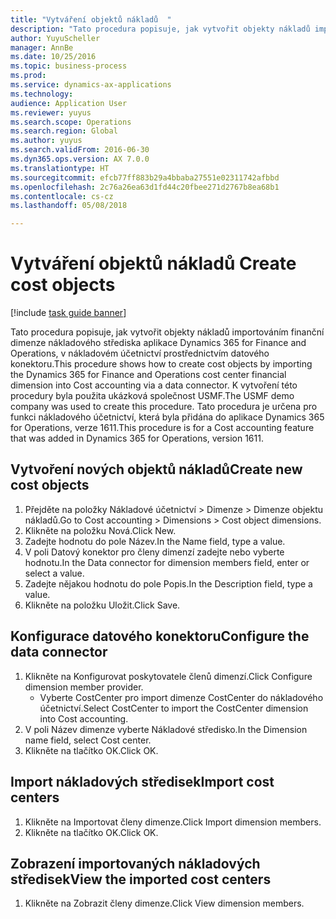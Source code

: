 ```yaml
--- 
title: "Vytváření objektů nákladů  "
description: "Tato procedura popisuje, jak vytvořit objekty nákladů importováním finanční dimenze nákladového střediska aplikace Dynamics 365 for Finance and Operations, v nákladovém účetnictví prostřednictvím datového konektoru."
author: YuyuScheller
manager: AnnBe
ms.date: 10/25/2016
ms.topic: business-process
ms.prod: 
ms.service: dynamics-ax-applications
ms.technology: 
audience: Application User
ms.reviewer: yuyus
ms.search.scope: Operations
ms.search.region: Global
ms.author: yuyus
ms.search.validFrom: 2016-06-30
ms.dyn365.ops.version: AX 7.0.0
ms.translationtype: HT
ms.sourcegitcommit: efcb77ff883b29a4bbaba27551e02311742afbbd
ms.openlocfilehash: 2c76a26ea63d1fd44c20fbee271d2767b8ea68b1
ms.contentlocale: cs-cz
ms.lasthandoff: 05/08/2018

---
```

# <a name="create-cost-objects"></a><span data-ttu-id="b4bee-103">Vytváření objektů nákladů  </span><span class="sxs-lookup"><span data-stu-id="b4bee-103">Create cost objects</span></span> 

[!include [task guide banner](../../includes/task-guide-banner.md)]

<span data-ttu-id="b4bee-104">Tato procedura popisuje, jak vytvořit objekty nákladů importováním finanční dimenze nákladového střediska aplikace Dynamics 365 for Finance and Operations, v nákladovém účetnictví prostřednictvím datového konektoru.</span><span class="sxs-lookup"><span data-stu-id="b4bee-104">This procedure shows how to create cost objects by importing the Dynamics 365 for Finance and Operations cost center financial dimension into Cost accounting via a data connector.</span></span> <span data-ttu-id="b4bee-105">K vytvoření této procedury byla použita ukázková společnost USMF.</span><span class="sxs-lookup"><span data-stu-id="b4bee-105">The USMF demo company was used to create this procedure.</span></span> <span data-ttu-id="b4bee-106">Tato procedura je určena pro funkci nákladového účetnictví, která byla přidána do aplikace Dynamics 365 for Operations, verze 1611.</span><span class="sxs-lookup"><span data-stu-id="b4bee-106">This procedure is for a Cost accounting feature that was added in Dynamics 365 for Operations, version 1611.</span></span>


## <a name="create-new-cost-objects"></a><span data-ttu-id="b4bee-107">Vytvoření nových objektů nákladů</span><span class="sxs-lookup"><span data-stu-id="b4bee-107">Create new cost objects</span></span>
1. <span data-ttu-id="b4bee-108">Přejděte na položky Nákladové účetnictví > Dimenze > Dimenze objektu nákladů.</span><span class="sxs-lookup"><span data-stu-id="b4bee-108">Go to Cost accounting > Dimensions > Cost object dimensions.</span></span>
2. <span data-ttu-id="b4bee-109">Klikněte na položku Nová.</span><span class="sxs-lookup"><span data-stu-id="b4bee-109">Click New.</span></span>
3. <span data-ttu-id="b4bee-110">Zadejte hodnotu do pole Název.</span><span class="sxs-lookup"><span data-stu-id="b4bee-110">In the Name field, type a value.</span></span>
4. <span data-ttu-id="b4bee-111">V poli Datový konektor pro členy dimenzí zadejte nebo vyberte hodnotu.</span><span class="sxs-lookup"><span data-stu-id="b4bee-111">In the Data connector for dimension members field, enter or select a value.</span></span>
5. <span data-ttu-id="b4bee-112">Zadejte nějakou hodnotu do pole Popis.</span><span class="sxs-lookup"><span data-stu-id="b4bee-112">In the Description field, type a value.</span></span>
6. <span data-ttu-id="b4bee-113">Klikněte na položku Uložit.</span><span class="sxs-lookup"><span data-stu-id="b4bee-113">Click Save.</span></span>

## <a name="configure-the-data-connector"></a><span data-ttu-id="b4bee-114">Konfigurace datového konektoru</span><span class="sxs-lookup"><span data-stu-id="b4bee-114">Configure the data connector</span></span>
1. <span data-ttu-id="b4bee-115">Klikněte na Konfigurovat poskytovatele členů dimenzí.</span><span class="sxs-lookup"><span data-stu-id="b4bee-115">Click Configure dimension member provider.</span></span>
    * <span data-ttu-id="b4bee-116">Vyberte CostCenter pro import dimenze CostCenter do nákladového účetnictví.</span><span class="sxs-lookup"><span data-stu-id="b4bee-116">Select CostCenter to import the CostCenter dimension into Cost accounting.</span></span>  
2. <span data-ttu-id="b4bee-117">V poli Název dimenze vyberte Nákladové středisko.</span><span class="sxs-lookup"><span data-stu-id="b4bee-117">In the Dimension name field, select Cost center.</span></span>
3. <span data-ttu-id="b4bee-118">Klikněte na tlačítko OK.</span><span class="sxs-lookup"><span data-stu-id="b4bee-118">Click OK.</span></span>

## <a name="import-cost-centers"></a><span data-ttu-id="b4bee-119">Import nákladových středisek</span><span class="sxs-lookup"><span data-stu-id="b4bee-119">Import cost centers</span></span>
1. <span data-ttu-id="b4bee-120">Klikněte na Importovat členy dimenze.</span><span class="sxs-lookup"><span data-stu-id="b4bee-120">Click Import dimension members.</span></span>
2. <span data-ttu-id="b4bee-121">Klikněte na tlačítko OK.</span><span class="sxs-lookup"><span data-stu-id="b4bee-121">Click OK.</span></span>

## <a name="view-the-imported-cost-centers"></a><span data-ttu-id="b4bee-122">Zobrazení importovaných nákladových středisek</span><span class="sxs-lookup"><span data-stu-id="b4bee-122">View the imported cost centers</span></span>
1. <span data-ttu-id="b4bee-123">Klikněte na Zobrazit členy dimenze.</span><span class="sxs-lookup"><span data-stu-id="b4bee-123">Click View dimension members.</span></span>


